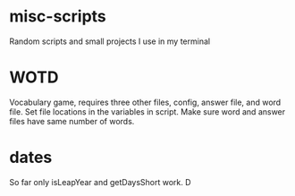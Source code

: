# misc-scripts
Random scripts and small projects I use in my terminal
# WOTD
Vocabulary game, requires three other files, config, answer file, and word file. Set file locations in the variables in script. Make sure word and answer files have same number of words.
# dates
So far only isLeapYear and getDaysShort work. D
